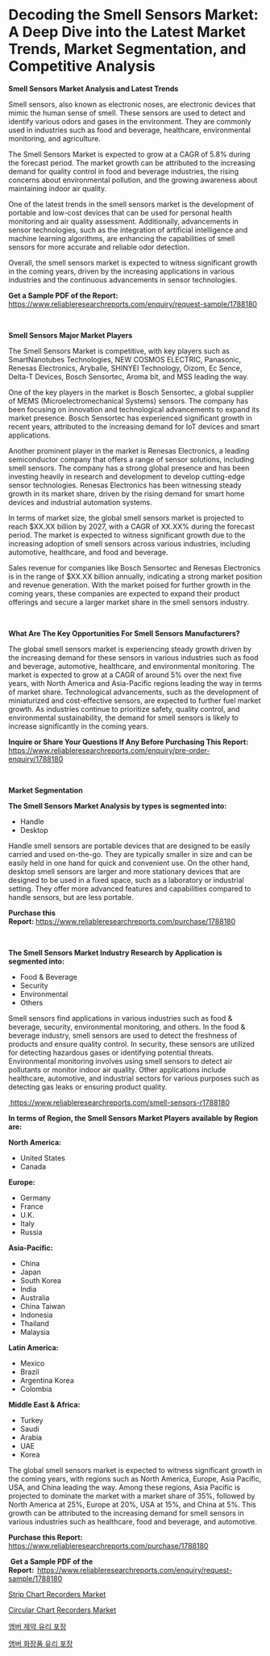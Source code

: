 <p><h1>Decoding the Smell Sensors Market: A Deep Dive into the Latest Market Trends, Market Segmentation, and Competitive Analysis</h1></p><p><strong>Smell Sensors Market Analysis and Latest Trends</strong></p>
<p><p>Smell sensors, also known as electronic noses, are electronic devices that mimic the human sense of smell. These sensors are used to detect and identify various odors and gases in the environment. They are commonly used in industries such as food and beverage, healthcare, environmental monitoring, and agriculture.</p><p>The Smell Sensors Market is expected to grow at a CAGR of 5.8% during the forecast period. The market growth can be attributed to the increasing demand for quality control in food and beverage industries, the rising concerns about environmental pollution, and the growing awareness about maintaining indoor air quality.</p><p>One of the latest trends in the smell sensors market is the development of portable and low-cost devices that can be used for personal health monitoring and air quality assessment. Additionally, advancements in sensor technologies, such as the integration of artificial intelligence and machine learning algorithms, are enhancing the capabilities of smell sensors for more accurate and reliable odor detection.</p><p>Overall, the smell sensors market is expected to witness significant growth in the coming years, driven by the increasing applications in various industries and the continuous advancements in sensor technologies.</p></p>
<p><strong>Get a Sample PDF of the Report:&nbsp;</strong> <a href="https://www.reliableresearchreports.com/enquiry/request-sample/1788180">https://www.reliableresearchreports.com/enquiry/request-sample/1788180</a></p>
<p>&nbsp;</p>
<p><strong>Smell Sensors Major Market Players</strong></p>
<p><p>The Smell Sensors Market is competitive, with key players such as SmartNanotubes Technologies, NEW COSMOS ELECTRIC, Panasonic, Renesas Electronics, Aryballe, SHINYEI Technology, Oizom, Ec Sence, Delta-T Devices, Bosch Sensortec, Aroma bit, and MSS leading the way.</p><p>One of the key players in the market is Bosch Sensortec, a global supplier of MEMS (Microelectromechanical Systems) sensors. The company has been focusing on innovation and technological advancements to expand its market presence. Bosch Sensortec has experienced significant growth in recent years, attributed to the increasing demand for IoT devices and smart applications.</p><p>Another prominent player in the market is Renesas Electronics, a leading semiconductor company that offers a range of sensor solutions, including smell sensors. The company has a strong global presence and has been investing heavily in research and development to develop cutting-edge sensor technologies. Renesas Electronics has been witnessing steady growth in its market share, driven by the rising demand for smart home devices and industrial automation systems.</p><p>In terms of market size, the global smell sensors market is projected to reach $XX.XX billion by 2027, with a CAGR of XX.XX% during the forecast period. The market is expected to witness significant growth due to the increasing adoption of smell sensors across various industries, including automotive, healthcare, and food and beverage.</p><p>Sales revenue for companies like Bosch Sensortec and Renesas Electronics is in the range of $XX.XX billion annually, indicating a strong market position and revenue generation. With the market poised for further growth in the coming years, these companies are expected to expand their product offerings and secure a larger market share in the smell sensors industry.</p></p>
<p>&nbsp;</p>
<p><strong>What Are The Key Opportunities For Smell Sensors Manufacturers?</strong></p>
<p><p>The global smell sensors market is experiencing steady growth driven by the increasing demand for these sensors in various industries such as food and beverage, automotive, healthcare, and environmental monitoring. The market is expected to grow at a CAGR of around 5% over the next five years, with North America and Asia-Pacific regions leading the way in terms of market share. Technological advancements, such as the development of miniaturized and cost-effective sensors, are expected to further fuel market growth. As industries continue to prioritize safety, quality control, and environmental sustainability, the demand for smell sensors is likely to increase significantly in the coming years.</p></p>
<p><strong>Inquire or Share Your Questions If Any Before Purchasing This Report:</strong> <a href="https://www.reliableresearchreports.com/enquiry/pre-order-enquiry/1788180">https://www.reliableresearchreports.com/enquiry/pre-order-enquiry/1788180</a></p>
<p>&nbsp;</p>
<p><strong>Market Segmentation</strong></p>
<p><strong>The Smell Sensors Market Analysis by types is segmented into:</strong></p>
<p><ul><li>Handle</li><li>Desktop</li></ul></p>
<p><p>Handle smell sensors are portable devices that are designed to be easily carried and used on-the-go. They are typically smaller in size and can be easily held in one hand for quick and convenient use. On the other hand, desktop smell sensors are larger and more stationary devices that are designed to be used in a fixed space, such as a laboratory or industrial setting. They offer more advanced features and capabilities compared to handle sensors, but are less portable.</p></p>
<p><strong>Purchase this Report:&nbsp;</strong><a href="https://www.reliableresearchreports.com/purchase/1788180">https://www.reliableresearchreports.com/purchase/1788180</a></p>
<p>&nbsp;</p>
<p><strong>The Smell Sensors Market Industry Research by Application is segmented into:</strong></p>
<p><ul><li>Food & Beverage</li><li>Security</li><li>Environmental</li><li>Others</li></ul></p>
<p><p>Smell sensors find applications in various industries such as food & beverage, security, environmental monitoring, and others. In the food & beverage industry, smell sensors are used to detect the freshness of products and ensure quality control. In security, these sensors are utilized for detecting hazardous gases or identifying potential threats. Environmental monitoring involves using smell sensors to detect air pollutants or monitor indoor air quality. Other applications include healthcare, automotive, and industrial sectors for various purposes such as detecting gas leaks or ensuring product quality.</p></p>
<p><a href="https://www.reliableresearchreports.com/smell-sensors-r1788180">&nbsp;https://www.reliableresearchreports.com/smell-sensors-r1788180</a></p>
<p><strong>In terms of Region, the Smell Sensors Market Players available by Region are:</strong></p>
<p>
    <p> <strong> North America: </strong>
        <ul>
            <li>United States</li>
            <li>Canada</li>
        </ul>
        </p> 
    <p> <strong> Europe: </strong>
        <ul>
            <li>Germany</li>
            <li>France</li>
            <li>U.K.</li>
            <li>Italy</li>
            <li>Russia</li>
        </ul>
        </p> 
    <p> <strong> Asia-Pacific: </strong>
        <ul>
            <li>China</li>
            <li>Japan</li>
            <li>South Korea</li>
            <li>India</li>
            <li>Australia</li>
            <li>China Taiwan</li>
            <li>Indonesia</li>
            <li>Thailand</li>
            <li>Malaysia</li>
        </ul>
        </p> 
    <p> <strong> Latin America: </strong>
        <ul>
            <li>Mexico</li>
            <li>Brazil</li>
            <li>Argentina Korea</li>
            <li>Colombia</li>
        </ul>
        </p> 
    <p> <strong> Middle East & Africa: </strong>
        <ul>
            <li>Turkey</li>
            <li>Saudi</li>
            <li>Arabia</li>
            <li>UAE</li>
            <li>Korea</li>
        </ul>
    </p>
    </p>
<p><p>The global smell sensors market is expected to witness significant growth in the coming years, with regions such as North America, Europe, Asia Pacific, USA, and China leading the way. Among these regions, Asia Pacific is projected to dominate the market with a market share of 35%, followed by North America at 25%, Europe at 20%, USA at 15%, and China at 5%. This growth can be attributed to the increasing demand for smell sensors in various industries such as healthcare, food and beverage, and automotive.</p></p>
<p><strong>Purchase this Report: </strong><a href="https://www.reliableresearchreports.com/purchase/1788180">https://www.reliableresearchreports.com/purchase/1788180</a></p>
<p>&nbsp;<strong>Get a Sample PDF of the Report:&nbsp;&nbsp;</strong><a href="https://www.reliableresearchreports.com/enquiry/request-sample/1788180">https://www.reliableresearchreports.com/enquiry/request-sample/1788180</a></p>
<p><strong></strong></p>
<p><p><a href="https://github.com/LeilaniWyman2021/Market-Research-Report-List-1/blob/main/strip-chart-recorders-market.md">Strip Chart Recorders Market</a></p><p><a href="https://github.com/okotobwrhuteie/Market-Research-Report-List-3/blob/main/circular-chart-recorders-market.md">Circular Chart Recorders Market</a></p><p><a href="https://github.com/risastia4/Market-Research-Report-List-1/blob/main/4166186171479.md">앰버 제약 유리 포장</a></p><p><a href="https://github.com/ThomasElmes2022/Market-Research-Report-List-1/blob/main/7433415171480.md">앰버 화장품 유리 포장</a></p></p>